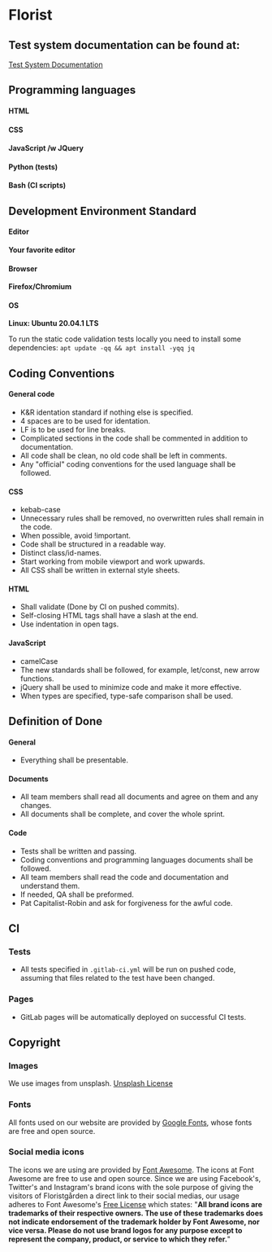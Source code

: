# Florist

## Test system documentation can be found at:
[Test System Documentation](https://gitlab.com/the-travelling-salesmen/florist/-/blob/master/tests.md)

## Programming languages


#### HTML
#### CSS
#### JavaScript /w JQuery
#### Python (tests)
#### Bash (CI scripts)



## Development Environment Standard

#### Editor 
**Your favorite editor**

#### Browser 
**Firefox/Chromium**

#### OS 
**Linux: Ubuntu 20.04.1 LTS**

To run the static code validation tests locally you need to install some dependencies:
`apt update -qq && apt install -yqq jq`



## Coding Conventions

#### General code
+ K&R identation standard if nothing else is specified.
+ 4 spaces are to be used for identation.
+ LF is to be used for line breaks. 
+ Complicated sections in the code shall be commented in addition to documentation.
+ All code shall be clean, no old code shall be left in comments.
+ Any "official" coding conventions for the used language shall be followed.
#### CSS
+ kebab-case
+ Unnecessary rules shall be removed, no overwritten rules shall remain in the code.
+ When possible, avoid !important.
+ Code shall be structured in a readable way.
+ Distinct class/id-names.
+ Start working from mobile viewport and work upwards.
+ All CSS shall be written in external style sheets. 
#### HTML
+ Shall validate (Done by CI on pushed commits).
+ Self-closing HTML tags shall have a slash at the end.
+ Use indentation in open tags.
#### JavaScript
+ camelCase
+ The new standards shall be followed, for example, let/const, new arrow functions.
+ jQuery shall be used to minimize code and make it more effective.
+ When types are specified, type-safe comparison shall be used.



## Definition of Done 

#### General
+ Everything shall be presentable.
#### Documents
+ All team members shall read all documents and agree on them and any changes.
+ All documents shall be complete, and cover the whole sprint.
#### Code
+ Tests shall be written and passing.
+ Coding conventions and programming languages documents shall be followed.
+ All team members shall read the code and documentation and understand them.
+ If needed, QA shall be preformed.
+ Pat Capitalist-Robin and ask for forgiveness for the awful code.



## CI

### Tests
+ All tests specified in `.gitlab-ci.yml` will be run on pushed code, assuming that files related to the test have been changed.
### Pages
+ GitLab pages will be automatically deployed on successful CI tests.



## Copyright

### Images
We use images from unsplash. [Unsplash License](https://unsplash.com/license)

### Fonts
All fonts used on our website are provided by [Google Fonts](https://fonts.google.com/), whose fonts are free and open source. 

### Social media icons
The icons we are using are provided by [Font Awesome](https://fontawesome.com/icons?d=gallery). The icons at Font Awesome are free to use and open source. Since we are using Facebook's, Twitter's and Instagram's brand icons with the sole purpose of giving the visitors of Floristgården a direct link to their social medias, our usage adheres to Font Awesome's [Free License](https://fontawesome.com/license/free) which states: "**All brand icons are trademarks of their respective owners. The use of these trademarks does not indicate endorsement of the trademark holder by Font Awesome, nor vice versa. Please do not use brand logos for any purpose except to represent the company, product, or service to which they refer.**" 